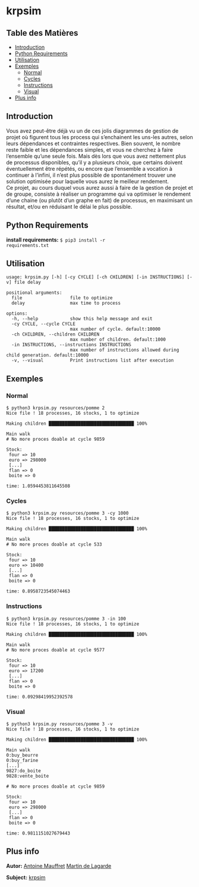# krpsim
## Table des Matières
* [Introduction](#introduction)
* [Python Requirements](#python-requirements)
* [Utilisation](#utilisation)
* [Exemples](#exemples)
  * [Normal](#normal)
  * [Cycles](#cycles)
  * [Instructions](#instructions)
  * [Visual](#visual)
* [Plus info](#plus-info)
  
## Introduction
Vous avez peut-être déjà vu un de ces jolis diagrammes de gestion de projet où figurent 
tous les process qui s’enchainent les uns-les autres, selon leurs dépendances et contraintes 
respectives. Bien souvent, le nombre reste faible et les dépendances simples, et vous ne 
cherchez à faire l’ensemble qu’une seule fois. Mais dès lors que vous avez nettement plus 
de processus disponibles, qu’il y a plusieurs choix, que certains doivent éventuellement 
être répétés, ou encore que l’ensemble a vocation à continuer à l’infini, il n’est plus 
possible de spontanément trouver une solution optimisée pour laquelle vous aurez le meilleur 
rendement.  
Ce projet, au cours duquel vous aurez aussi à faire de la gestion de projet et de groupe, 
consiste à réaliser un programme qui va optimiser le rendement d’une chaine (ou plutôt 
d’un graphe en fait) de processus, en maximisant un résultat, et/ou en réduisant le délai 
le plus possible.  
  
## Python Requirements
**install requirements:** <code>$ pip3 install -r requirements.txt</code>  
  
## Utilisation
<pre><code>usage: krpsim.py [-h] [-cy CYCLE] [-ch CHILDREN] [-in INSTRUCTIONS] [-v] file delay

positional arguments:
  file                  file to optimize
  delay                 max time to process

options:
  -h, --help            show this help message and exit
  -cy CYCLE, --cycle CYCLE
                        max number of cycle. default:10000
  -ch CHILDREN, --children CHILDREN
                        max number of children. default:1000
  -in INSTRUCTIONS, --instructions INSTRUCTIONS
                        max number of instructions allowed during child generation. default:10000
  -v, --visual          Print instructions list after execution</code></pre>
  
## Exemples
### Normal
<pre><code>$ python3 krpsim.py resources/pomme 2
Nice file ! 18 processes, 16 stocks, 1 to optimize

Making children ████████████████████████████████ 100%

Main walk
# No more proces doable at cycle 9859

Stock:
 four => 10
 euro => 298000
 [...]
 flan => 0
 boite => 0

time: 1.0594453811645508</code></pre>
  
### Cycles
<pre><code>$ python3 krpsim.py resources/pomme 3 -cy 1000
Nice file ! 18 processes, 16 stocks, 1 to optimize

Making children ████████████████████████████████ 100%

Main walk
# No more proces doable at cycle 533

Stock:
 four => 10
 euro => 10400
 [...]
 flan => 0
 boite => 0

time: 0.8958723545074463</code></pre>
  
### Instructions
<pre><code>$ python3 krpsim.py resources/pomme 3 -in 100
Nice file ! 18 processes, 16 stocks, 1 to optimize

Making children ████████████████████████████████ 100%

Main walk
# No more proces doable at cycle 9577

Stock:
 four => 10
 euro => 17200
 [...]
 flan => 0
 boite => 0

time: 0.09298419952392578</code></pre>
  
### Visual
<pre><code>$ python3 krpsim.py resources/pomme 3 -v
Nice file ! 18 processes, 16 stocks, 1 to optimize

Making children ████████████████████████████████ 100%

Main walk
0:buy_beurre
0:buy_farine
[...]
9827:do_boite
9828:vente_boite

# No more proces doable at cycle 9859

Stock:
 four => 10
 euro => 298000
 [...]
 flan => 0
 boite => 0

time: 0.9811151027679443</code></pre>
  
## Plus info
**Autor:** [Antoine Mauffret](https://github.com/AntoineMau) [Martin de Lagarde](https://github.com/Martydl)  
  
**Subject:** [krpsim](https://cdn.intra.42.fr/pdf/pdf/57255/fr.subject.pdf)
